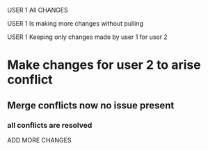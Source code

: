 
USER 1 All CHANGES 

USER 1 Is making more changes without pulling 


USER 1 
Keeping only changes made by user 1 for user 2


# Make changes for user 2 to arise conflict

## Merge conflicts now no issue present

### all conflicts are resolved 
ADD MORE CHANGES 